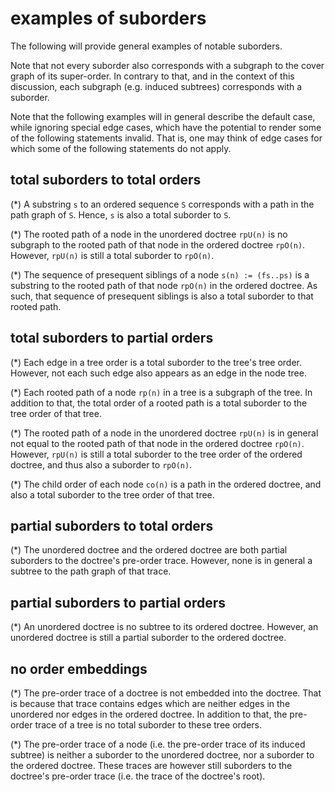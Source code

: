 
<!-- ======================================================================= -->
# examples of suborders

The following will provide general examples of notable suborders.

Note that not every suborder also corresponds with a subgraph to the cover
graph of its super-order. In contrary to that, and in the context of this
discussion, each subgraph (e.g. induced subtrees) corresponds with a suborder.

Note that the following examples will in general describe the default case,
while ignoring special edge cases, which have the potential to render some
of the following statements invalid. That is, one may think of edge cases
for which some of the following statements do not apply.

<!-- ======================================================================= -->
## total suborders to total orders

(*) A substring `s` to an ordered sequence `S` corresponds with a path in
the path graph of `S`. Hence, `s` is also a total suborder to `S`.

(*) The rooted path of a node in the unordered doctree `rpU(n)` is no
subgraph to the rooted path of that node in the ordered doctree `rpO(n)`.
However, `rpU(n)` is still a total suborder to `rpO(n)`.

(*) The sequence of presequent siblings of a node `s(n) := (fs..ps)` is a
substring to the rooted path of that node `rpO(n)` in the ordered doctree.
As such, that sequence of presequent siblings is also a total suborder to
that rooted path.

<!-- ======================================================================= -->
## total suborders to partial orders

(*) Each edge in a tree order is a total suborder to the tree's tree order.
However, not each such edge also appears as an edge in the node tree.

(*) Each rooted path of a node `rp(n)` in a tree is a subgraph of the tree.
In addition to that, the total order of a rooted path is a total suborder to
the tree order of that tree.

(*) The rooted path of a node in the unordered doctree `rpU(n)` is in general
not equal to the rooted path of that node in the ordered doctree `rpO(n)`.
However, `rpU(n)` is still a total suborder to the tree order of the ordered
doctree, and thus also a suborder to `rpO(n)`.

(*) The child order of each node `co(n)` is a path in the ordered doctree,
and also a total suborder to the tree order of that tree.

<!-- ======================================================================= -->
## partial suborders to total orders

(*) The unordered doctree and the ordered doctree are both partial suborders
to the doctree's pre-order trace. However, none is in general a subtree to
the path graph of that trace.

<!-- ======================================================================= -->
## partial suborders to partial orders

(*) An unordered doctree is no subtree to its ordered doctree. However, an
unordered doctree is still a partial suborder to the ordered doctree.

<!-- ======================================================================= -->
## no order embeddings

(*) The pre-order trace of a doctree is not embedded into the doctree. That
is because that trace contains edges which are neither edges in the unordered
nor edges in the ordered doctree. In addition to that, the pre-order trace of
a tree is no total suborder to these tree orders.

(*) The pre-order trace of a node (i.e. the pre-order trace of its induced
subtree) is neither a suborder to the unordered doctree, nor a suborder
to the ordered doctree. These traces are however still suborders to the
doctree's pre-order trace (i.e. the trace of the doctree's root).

